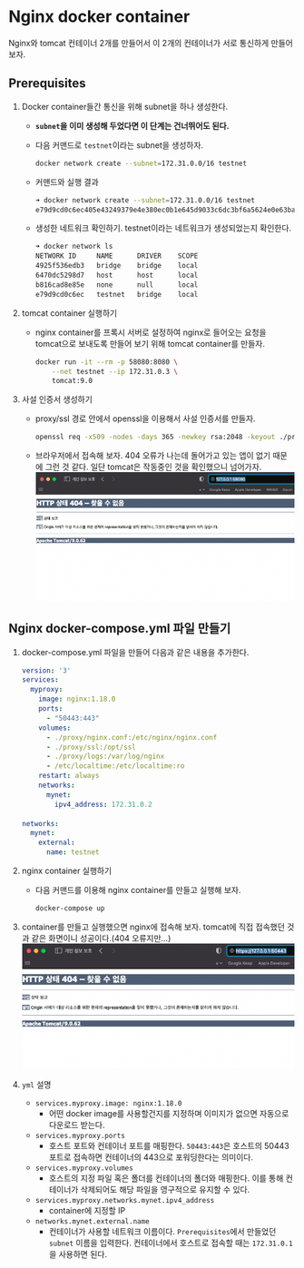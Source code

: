 # Nginx docker container
Nginx와 tomcat 컨테이너 2개를 만들어서 이 2개의 컨테이너가 서로 통신하게 만들어 보자.

## Prerequisites
1. Docker container들간 통신을 위해 subnet을 하나 생성한다. 
    - **`subnet`을 이미 생성해 두었다면 이 단계는 건너뛰어도 된다.**   
    - 다음 커맨드로 `testnet`이라는 subnet을 생성하자.
        ```bash
        docker network create --subnet=172.31.0.0/16 testnet
        ```

    - 커맨드와 실행 결과
        ```bash
        ➜ docker network create --subnet=172.31.0.0/16 testnet
        e79d9cd0c6ec405e43249379e4e380ec0b1e645d9033c6dc3bf6a5624e0e63ba
        ```

    - 생성한 네트워크 확인하기. testnet이라는 네트워크가 생성되었는지 확인한다.
        ```bash
        ➜ docker network ls
        NETWORK ID     NAME      DRIVER    SCOPE
        4925f536edb3   bridge    bridge    local
        6470dc5298d7   host      host      local
        b816cad8e85e   none      null      local
        e79d9cd0c6ec   testnet   bridge    local
        ```

2. tomcat container 실행하기
    - nginx container를 프록시 서버로 설정하여 nginx로 들어오는 요청을 tomcat으로 보내도록 만들어 보기 위해 tomcat container를 만들자.
        ```bash
        docker run -it --rm -p 58080:8080 \
            --net testnet --ip 172.31.0.3 \
            tomcat:9.0
        ```

3. 사설 인증서 생성하기
    - proxy/ssl 경로 안에서 openssl을 이용해서 사설 인증서를 만들자.
        ```bash
        openssl req -x509 -nodes -days 365 -newkey rsa:2048 -keyout ./proxy/ssl/server.key -out ./proxy/ssl/server.crt
        ```

    - 브라우저에서 접속해 보자. 404 오류가 나는데 돌어가고 있는 앱이 없기 때문에 그런 것 같다. 일단 tomcat은 작동중인 것을 확인했으니 넘어가자.
        ![tomcat](./img/tomcat.png)

## Nginx docker-compose.yml 파일 만들기
1. docker-compose.yml 파일을 만들어 다음과 같은 내용을 추가한다.
    ```yml
    version: '3'
    services:
      myproxy:
        image: nginx:1.18.0
        ports:
          - "50443:443"
        volumes:
          - ./proxy/nginx.conf:/etc/nginx/nginx.conf
          - ./proxy/ssl:/opt/ssl
          - ./proxy/logs:/var/log/nginx
          - /etc/localtime:/etc/localtime:ro
        restart: always
        networks:
          mynet:
            ipv4_address: 172.31.0.2

    networks:
      mynet:
        external:
          name: testnet
    ```

2. nginx container 실행하기
    - 다음 커맨드를 이용해 nginx container를 만들고 실행해 보자.
        ```bash
        docker-compose up
        ```

3. container를 만들고 실행했으면 nginx에 접속해 보자. tomcat에 직접 접속했던 것과 같은 화면이니 성공이다.(404 오류지만...)   
    ![nginx-proxy](./img/nginx-proxy.png)

4. `yml` 설명
    - `services.myproxy.image: nginx:1.18.0`
        - 어떤 docker image를 사용할건지를 지정하며 이미지가 없으면 자동으로 다운로드 받는다.
    - `services.myproxy.ports`
        - 호스트 포트와 컨테이너 포트를 매핑한다. `50443:443`은 호스트의 50443 포트로 접속하면 컨테이너의 443으로 포워딩한다는 의미이다.
    - `services.myproxy.volumes`
        - 호스트의 지정 파일 혹은 폴더를 컨테이너의 폴더와 매핑한다. 이를 통해 컨테이너가 삭제되어도 해당 파일을 영구적으로 유지할 수 있다.
    - `services.myproxy.networks.mynet.ipv4_address` 
        - container에 지정할 IP
    - `networks.mynet.external.name`
        - 컨테이너가 사용할 네트워크 이름이다. `Prerequisites`에서 만들었던 `subnet` 이름을 입력한다. 컨테이너에서 호스트로 접속할 때는 `172.31.0.1`을 사용하면 된다.